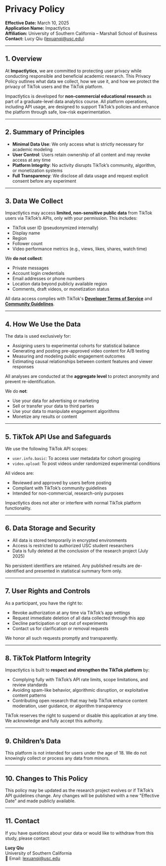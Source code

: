 # Privacy Policy
**Effective Date:** March 10, 2025  
**Application Name:** Impactlytics  
**Affiliation:** University of Southern California – Marshall School of Business  
**Contact:** Lucy Qiu (lexuanqi@usc.edu)

---

## 1. Overview

At **Impactlytics**, we are committed to protecting user privacy while conducting responsible and beneficial academic research. This Privacy Policy outlines what data we collect, how we use it, and how we protect the privacy of TikTok users and the TikTok platform.

Impactlytics is developed for **non-commercial educational research** as part of a graduate-level data analytics course. All platform operations, including API usage, are designed to support TikTok’s policies and enhance the platform through safe, low-risk experimentation.

---

## 2. Summary of Principles

- **Minimal Data Use**: We only access what is strictly necessary for academic modeling  
- **User Control**: Users retain ownership of all content and may revoke access at any time  
- **Platform Integrity**: No activity disrupts TikTok’s community, algorithm, or monetization systems  
- **Full Transparency**: We disclose all data usage and request explicit consent before any experiment

---

## 3. Data We Collect

Impactlytics may access **limited, non-sensitive public data** from TikTok users via TikTok’s APIs, only with your permission. This includes:

- TikTok user ID (pseudonymized internally)
- Display name
- Region
- Follower count
- Video performance metrics (e.g., views, likes, shares, watch time)

We **do not collect**:
- Private messages
- Account login credentials
- Email addresses or phone numbers
- Location data beyond publicly available region
- Comments, draft videos, or monetization status

All data access complies with TikTok's **[Developer Terms of Service](https://developers.tiktok.com/terms/)** and **[Community Guidelines](https://www.tiktok.com/community-guidelines)**.

---

## 4. How We Use the Data

The data is used exclusively for:
- Assigning users to experimental cohorts for statistical balance
- Generating and posting pre-approved video content for A/B testing
- Measuring and modeling public engagement outcomes
- Estimating causal relationships between content features and viewer responses

All analyses are conducted at the **aggregate level** to protect anonymity and prevent re-identification.

We do **not**:
- Use your data for advertising or marketing
- Sell or transfer your data to third parties
- Use your data to manipulate engagement algorithms
- Monetize any results or content

---

## 5. TikTok API Use and Safeguards

We use the following TikTok API scopes:

- `user.info.basic`: To access user metadata for cohort grouping  
- `video.upload`: To post videos under randomized experimental conditions

All videos are:
- Reviewed and approved by users before posting
- Compliant with TikTok’s community guidelines
- Intended for non-commercial, research-only purposes

Impactlytics does not alter or interfere with normal TikTok platform functionality.

---

## 6. Data Storage and Security

- All data is stored temporarily in encrypted environments
- Access is restricted to authorized USC student researchers
- Data is fully deleted at the conclusion of the research project (July 2025)

No persistent identifiers are retained. Any published results are de-identified and presented in statistical summary form only.

---

## 7. User Rights and Controls

As a participant, you have the right to:

- Revoke authorization at any time via TikTok’s app settings  
- Request immediate deletion of all data collected through this app  
- Decline participation or opt out of experiments  
- Contact us for clarification or removal requests

We honor all such requests promptly and transparently.

---

## 8. TikTok Platform Integrity

Impactlytics is built to **respect and strengthen the TikTok platform** by:

- Complying fully with TikTok’s API rate limits, scope limitations, and review standards  
- Avoiding spam-like behavior, algorithmic disruption, or exploitative content patterns  
- Contributing open research that may help TikTok enhance content moderation, user guidance, or algorithm transparency

TikTok reserves the right to suspend or disable this application at any time. We acknowledge and fully accept this authority.

---

## 9. Children’s Data

This platform is not intended for users under the age of 18. We do not knowingly collect or process any data from minors.

---

## 10. Changes to This Policy

This policy may be updated as the research project evolves or if TikTok’s API guidelines change. Any changes will be published with a new "Effective Date" and made publicly available.

---

## 11. Contact

If you have questions about your data or would like to withdraw from this study, please contact:

**Lucy Qiu**  
University of Southern California  
📧 Email: [lexuanqi@usc.edu](mailto:lexuanqi@usc.edu)
